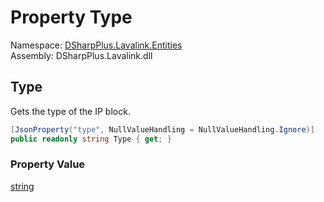 # Property Type

Namespace: [DSharpPlus.Lavalink.Entities](DSharpPlus.Lavalink.Entities.md)  
Assembly: DSharpPlus.Lavalink.dll

## <a id="DSharpPlus_Lavalink_Entities_LavalinkIpBlock_Type"></a>Type

Gets the type of the IP block.

```csharp
[JsonProperty("type", NullValueHandling = NullValueHandling.Ignore)]
public readonly string Type { get; }
```

### Property Value

[string](https://learn.microsoft.com/dotnet/api/system.string)

